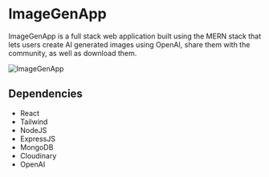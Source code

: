 # ImageGenApp
ImageGenApp is a full stack web application built using the MERN stack that lets users create AI generated images using OpenAI, share them with the community, as well as download them.

![ImageGenApp](https://user-images.githubusercontent.com/42224565/215926648-4e4a9d24-1996-41a2-8eb9-93246c182850.PNG)


## Dependencies
- React
- Tailwind
- NodeJS
- ExpressJS
- MongoDB
- Cloudinary
- OpenAI
